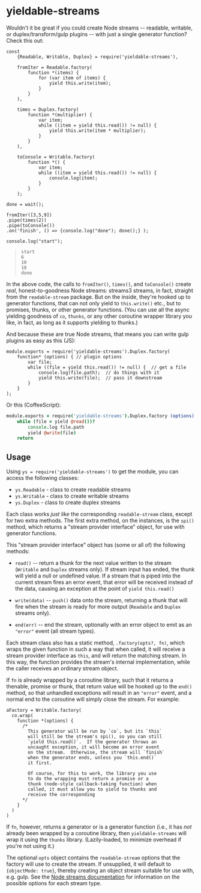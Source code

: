 # yieldable-streams

Wouldn't it be great if you could create Node streams -- readable, writable, or duplex/transform/gulp plugins -- with just a single generator function?  Check this out:

<!-- mockdown-setup: languages.babel.options.blacklist=['regenerator']; --printResults -->

<!-- mockdown: expect = 'done' -->

```es6
const
    {Readable, Writable, Duplex} = require('yieldable-streams'),

    fromIter = Readable.factory(
        function *(items) {
            for (var item of items) {
                yield this.write(item);
            }
        }
    ),

    times = Duplex.factory(
        function *(multiplier) {
            var item;
            while ((item = yield this.read()) != null) {
                yield this.write(item * multiplier);
            }
        }
    ),

    toConsole = Writable.factory(
        function *() {
            var item;
            while ((item = yield this.read()) != null) {
                console.log(item);
            }
        }
    );

done = wait();

fromIter([3,5,9])
.pipe(times(2))
.pipe(toConsole())
.on('finish', () => {console.log("done"); done();} );

console.log("start");
```

>     start
>     6
>     10
>     18
>     done

In the above code, the calls to `fromIter()`, `times()`, and `toConsole()` create *real*, honest-to-goodness Node streams: streams3 streams, in fact, straight from the `readable-stream` package.  But on the inside, they're hooked up to generator functions, that can not only yield to `this.write()` etc., but to promises, thunks, or other generator functions.  (You can use all the async yielding goodness of `co`, `thunks`, or any other coroutine wrapper library you like, in fact, as long as it supports yielding to thunks.)

And because these are true Node streams, that means you can write gulp plugins as easy as this (JS):

```es6
module.exports = require('yieldable-streams').Duplex.factory(
    function* (options) { // plugin options
        var file;
        while ((file = yield this.read()) != null) {  // get a file
            console.log(file.path);  // do things with it
            yield this.write(file);  // pass it downstream
        }
    }
);
```
Or this (CoffeeScript):

```coffee
module.exports = require('yieldable-streams').Duplex.factory (options) ->
    while (file = yield @read())?
        console.log file.path
        yield @write(file)
    return
```

## Usage

Using `ys = require('yieldable-streams')` to get the module, you can access the following classes:

* `ys.Readable` - class to create readable streams
* `ys.Writable` - class to create writable streams
* `ys.Duplex` - class to create duplex streams

Each class works *just like* the corresponding `readable-stream` class, except for two extra methods.  The first extra method, on the instances, is the `spi()` method, which returns a "stream provider interface" object, for use with generator functions.

This "stream provider interface" object has (some or all of) the following methods:

* `read()` -- return a thunk for the next value written to the stream (`Writable` and `Duplex` streams only).  If stream input has ended, the thunk will yield a null or undefined value.  If a stream that is piped into the current stream fires an error event, that error will be received instead of the data, causing an exception at the point of `yield this.read()`

* `write(data)` -- `push()` data onto the stream, returning a thunk that will fire when the stream is ready for more output (`Readable` and `Duplex` streams only).

* `end(err)` -- end the stream, optionally with an error object to emit as an `"error"` event (all stream types).

Each stream class also has a static method, `.factory(opts?, fn)`, which wraps the given function in such a way that when called, it will receive a stream provider interface as `this`, and will return the matching stream.  In this way, the function provides the stream's internal implementation, while the caller receives an ordinary stream object.

If `fn` is already wrapped by a coroutine library, such that it returns a thenable, promise or thunk, that return value will be hooked up to the `end()` method, so that unhandled exceptions will result in an `"error"` event, and a normal end to the coroutine will simply close the stream.  For example:

<!-- mockdown: ++ignore -->

```es6
aFactory = Writable.factory(
  co.wrap(
    function *(options) {
      /* 
        This generator will be run by `co`, but its `this`
        will still be the stream's spi(), so you can still
        `yield this.read()`.  If the generator throws an
        uncaught exception, it will become an error event
        on the stream.  Otherwise, the stream will `finish`
        when the generator ends, unless you `this.end()`
        it first.
       
        Of course, for this to work, the library you use
        to do the wrapping must return a promise or a
        thunk (node-style callback-taking function) when
        called, it must allow you to yield to thunks and
        receive the corresponding 
      */
    }
  )
)
```

If `fn`, however, returns a generator or is a generator function (i.e., it has *not* already been wrapped by a coroutine library, then `yieldable-streams` will wrap it using the `thunks` library.  (Lazily-loaded, to minimize overhead if you're not using it.)

The optional `opts` object contains the `readable-stream` options that the factory will use to create the stream.  If unsupplied, it will default to `{objectMode: true}`, thereby creating an object stream suitable for use with, e.g. gulp.  See the [Node streams documentation](https://nodejs.org/api/stream.html) for information on the possible options for each stream type.